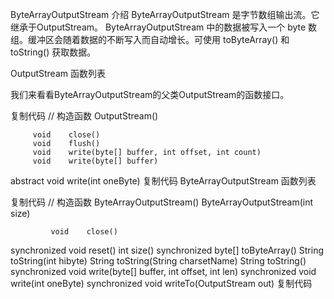 ByteArrayOutputStream 介绍
ByteArrayOutputStream 是字节数组输出流。它继承于OutputStream。
ByteArrayOutputStream 中的数据被写入一个 byte 数组。缓冲区会随着数据的不断写入而自动增长。可使用 toByteArray() 和 toString() 获取数据。


OutputStream 函数列表

我们来看看ByteArrayOutputStream的父类OutputStream的函数接口。

复制代码
// 构造函数
OutputStream()

         void    close()
         void    flush()
         void    write(byte[] buffer, int offset, int count)
         void    write(byte[] buffer)
abstract void    write(int oneByte)
复制代码
ByteArrayOutputStream 函数列表

复制代码
// 构造函数
ByteArrayOutputStream()
ByteArrayOutputStream(int size)

             void    close()
synchronized void    reset()
             int     size()
synchronized byte[]  toByteArray()
             String  toString(int hibyte)
             String  toString(String charsetName)
             String  toString()
synchronized void    write(byte[] buffer, int offset, int len)
synchronized void    write(int oneByte)
synchronized void    writeTo(OutputStream out)
复制代码